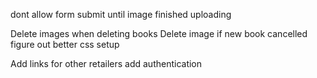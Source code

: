 dont allow form submit until image finished uploading

Delete images when deleting books
Delete image if new book cancelled
figure out better css setup

Add links for other retailers
add authentication
